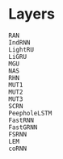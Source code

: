 # Layers

```@docs
RAN
IndRNN
LightRU
LiGRU
MGU
NAS
RHN
MUT1
MUT2
MUT3
SCRN
PeepholeLSTM
FastRNN
FastGRNN
FSRNN
LEM
coRNN
```